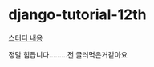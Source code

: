 # django-tutorial-12th

[스터디 내용](https://www.notion.so/1-Django-tutorial-43bd49334db6449c96d9b336b31cf2ac)  

정말 힘듭니다.........전 글러먹은거같아요